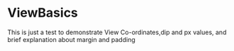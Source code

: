 ViewBasics
==========

This is just a test to demonstrate View Co-ordinates,dip and px values, and brief explanation about margin and padding
